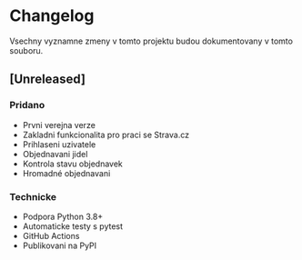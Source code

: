 # Changelog

Vsechny vyznamne zmeny v tomto projektu budou dokumentovany v tomto souboru.

## [Unreleased]
### Pridano
- Prvni verejna verze
- Zakladni funkcionalita pro praci se Strava.cz
- Prihlaseni uzivatele
- Objednavani jidel
- Kontrola stavu objednavek
- Hromadné objednavani

### Technicke
- Podpora Python 3.8+
- Automaticke testy s pytest
- GitHub Actions
- Publikovani na PyPI
